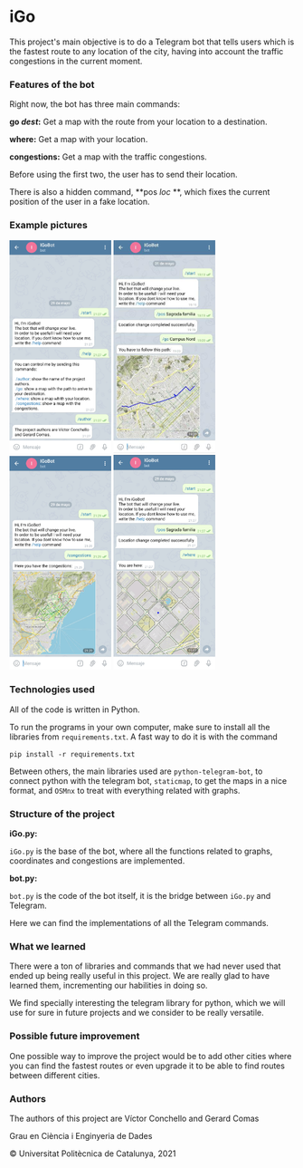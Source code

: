 # iGo

This project's main objective is to do a Telegram bot that tells users which is the fastest route to any location of the city, having into account the traffic congestions in the current moment.

### Features of the bot

Right now, the bot has three main commands:

**go *dest*:** Get a map with the route from your location to a destination.

**where:** Get a map with your location.

**congestions:** Get a map with the traffic congestions.

Before using the first two, the user has to send their location.

There is also a hidden command, **pos *loc* **, which fixes the current position of the user in a fake location.

### Example pictures

<img src="images/text.png" width="180"> <img src="images/go.png" width="180"> <img src="images/congestions_img.png" width="180"> <img src="images/where.png" width="180">

### Technologies used

All of the code is written in Python.

To run the programs in your own computer, make sure to install all the libraries from `requirements.txt`. A fast way to do it is with the command

```
pip install -r requirements.txt
```

Between others, the main libraries used are `python-telegram-bot`, to connect python with the telegram bot, `staticmap`, to get the maps in a nice format, and `OSMnx` to treat with everything related with graphs.

### Structure of the project

**iGo.py:**

`iGo.py` is the base of the bot, where all the functions related to graphs, coordinates and congestions are implemented.

**bot.py:**

`bot.py` is the code of the bot itself, it is the bridge between `iGo.py` and Telegram.

Here we can find the implementations of all the Telegram commands.

### What we learned

There were a ton of libraries and commands that we had never used that ended up being really useful in this project. We are really glad to have learned them, incrementing our habilities in doing so.

We find specially interesting the telegram library for python, which we will use for sure in future projects and we consider to be really versatile.

### Possible future improvement

One possible way to improve the project would be to add other cities where you can find the fastest routes or even upgrade it to be able to find routes between different cities.

### Authors

The authors of this project are V&#237;ctor Conchello and Gerard Comas



Grau en Ci&#232;ncia i Enginyeria de Dades

&copy; Universitat Polit&#232;cnica de Catalunya, 2021
